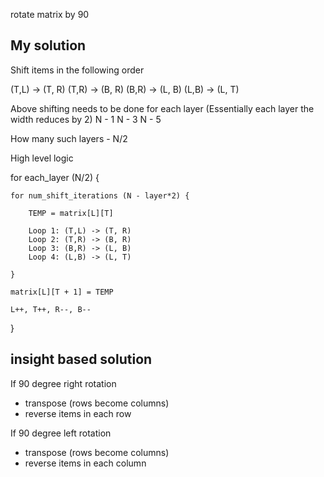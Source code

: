 rotate matrix by 90

## My solution

Shift items in the following order

(T,L) -> (T, R)
(T,R) -> (B, R)
(B,R) -> (L, B)
(L,B) -> (L, T)

Above shifting needs to be done for each layer (Essentially each layer the width reduces by 2)
N - 1 
N - 3 
N - 5

How many such layers - N/2

High level logic

for each_layer (N/2) {

    for num_shift_iterations (N - layer*2) {

        TEMP = matrix[L][T]

        Loop 1: (T,L) -> (T, R)
        Loop 2: (T,R) -> (B, R)
        Loop 3: (B,R) -> (L, B)
        Loop 4: (L,B) -> (L, T)

    }

    matrix[L][T + 1] = TEMP

    L++, T++, R--, B--
}

## insight based solution

If 90 degree right rotation
- transpose (rows become columns)
- reverse items in each row

If 90 degree left rotation
- transpose (rows become columns)
- reverse items in each column


